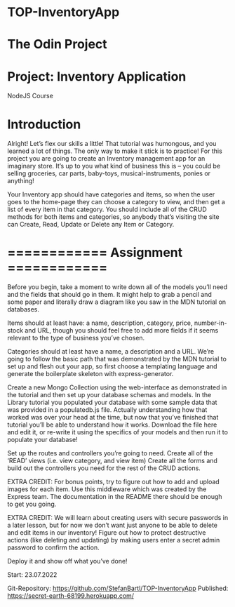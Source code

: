 # TOP-InventoryApp

# The Odin Project

# Project: Inventory Application
NodeJS Course

# Introduction
Alright! Let’s flex our skills a little! That tutorial was humongous, and you learned a lot of things. The only way to make it stick is to practice! For this project you are going to create an Inventory management app for an imaginary store. It’s up to you what kind of business this is – you could be selling groceries, car parts, baby-toys, musical-instruments, ponies or anything!

Your Inventory app should have categories and items, so when the user goes to the home-page they can choose a category to view, and then get a list of every item in that category. You should include all of the CRUD methods for both items and categories, so anybody that’s visiting the site can Create, Read, Update or Delete any Item or Category.

# ============ Assignment ============
Before you begin, take a moment to write down all of the models you’ll need and the fields that should go in them. It might help to grab a pencil and some paper and literally draw a diagram like you saw in the MDN tutorial on databases.

Items should at least have: a name, description, category, price, number-in-stock and URL, though you should feel free to add more fields if it seems relevant to the type of business you’ve chosen.

Categories should at least have a name, a description and a URL.
We’re going to follow the basic path that was demonstrated by the MDN tutorial to set up and flesh out your app, so first choose a templating language and generate the boilerplate skeleton with express-generator.

Create a new Mongo Collection using the web-interface as demonstrated in the tutorial and then set up your database schemas and models.
In the Library tutorial you populated your database with some sample data that was provided in a populatedb.js file. Actually understanding how that worked was over your head at the time, but now that you’ve finished that tutorial you’ll be able to understand how it works. Download the file here and edit it, or re-write it using the specifics of your models and then run it to populate your database!

Set up the routes and controllers you’re going to need.
Create all of the ‘READ’ views (i.e. view category, and view item)
Create all the forms and build out the controllers you need for the rest of the CRUD actions.

EXTRA CREDIT: For bonus points, try to figure out how to add and upload images for each item. Use this middleware which was created by the Express team. The documentation in the README there should be enough to get you going.

EXTRA CREDIT: We will learn about creating users with secure passwords in a later lesson, but for now we don’t want just anyone to be able to delete and edit items in our inventory! Figure out how to protect destructive actions (like deleting and updating) by making users enter a secret admin password to confirm the action.

Deploy it and show off what you’ve done!

Start: 23.07.2022


Git-Repository:
https://github.com/StefanBartl/TOP-InventoryApp
Published:
https://secret-earth-68199.herokuapp.com/
